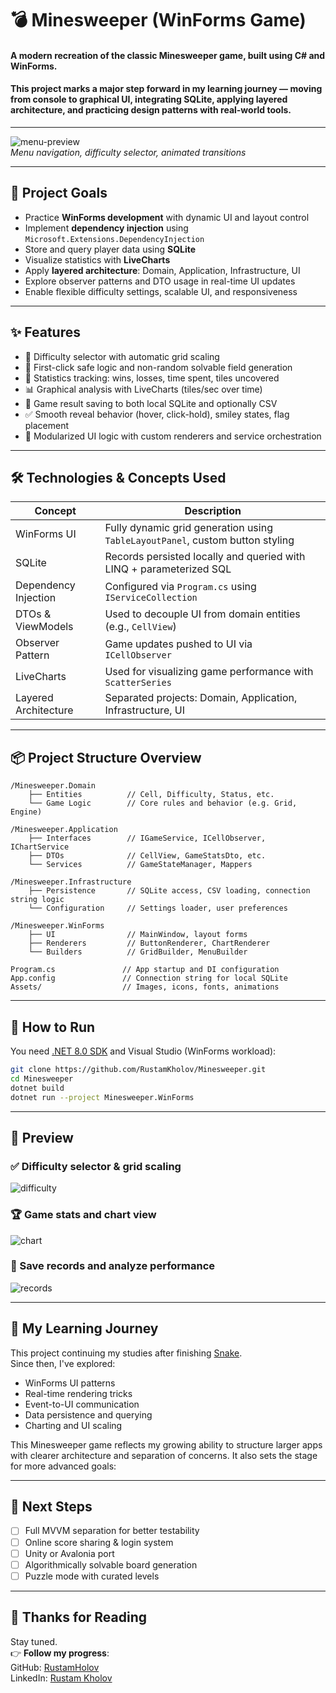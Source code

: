 # 💣 Minesweeper (WinForms Game)

#### A modern recreation of the classic Minesweeper game, built using C# and WinForms.  
#### This project marks a major step forward in my learning journey — moving from console to graphical UI, integrating SQLite, applying layered architecture, and practicing design patterns with real-world tools.

---

![menu-preview](Assets/Placeholder_Menu.gif)  
*Menu navigation, difficulty selector, animated transitions*

---

## 🎯 Project Goals

+ Practice **WinForms development** with dynamic UI and layout control  
+ Implement **dependency injection** using `Microsoft.Extensions.DependencyInjection`  
+ Store and query player data using **SQLite**  
+ Visualize statistics with **LiveCharts**  
+ Apply **layered architecture**: Domain, Application, Infrastructure, UI  
+ Explore observer patterns and DTO usage in real-time UI updates  
+ Enable flexible difficulty settings, scalable UI, and responsiveness

---

## ✨ Features

+ 🔧 Difficulty selector with automatic grid scaling
+ 🧠 First-click safe logic and non-random solvable field generation
+ 🧮 Statistics tracking: wins, losses, time spent, tiles uncovered
+ 📊 Graphical analysis with LiveCharts (tiles/sec over time)
+ 💾 Game result saving to both local SQLite and optionally CSV
+ ✅ Smooth reveal behavior (hover, click-hold), smiley states, flag placement
+ 🧩 Modularized UI logic with custom renderers and service orchestration

---

## 🛠️ Technologies & Concepts Used

Concept | Description
---|---
WinForms UI | Fully dynamic grid generation using `TableLayoutPanel`, custom button styling
SQLite | Records persisted locally and queried with LINQ + parameterized SQL
Dependency Injection | Configured via `Program.cs` using `IServiceCollection`
DTOs & ViewModels | Used to decouple UI from domain entities (e.g., `CellView`)
Observer Pattern | Game updates pushed to UI via `ICellObserver`
LiveCharts | Used for visualizing game performance with `ScatterSeries`
Layered Architecture | Separated projects: Domain, Application, Infrastructure, UI

---

## 📦 Project Structure Overview

```plaintext
/Minesweeper.Domain
    ├── Entities          // Cell, Difficulty, Status, etc.
    └── Game Logic        // Core rules and behavior (e.g. Grid, Engine)

/Minesweeper.Application
    ├── Interfaces        // IGameService, ICellObserver, IChartService
    ├── DTOs              // CellView, GameStatsDto, etc.
    └── Services          // GameStateManager, Mappers

/Minesweeper.Infrastructure
    ├── Persistence       // SQLite access, CSV loading, connection string logic
    └── Configuration     // Settings loader, user preferences

/Minesweeper.WinForms
    ├── UI                // MainWindow, layout forms
    ├── Renderers         // ButtonRenderer, ChartRenderer
    └── Builders          // GridBuilder, MenuBuilder

Program.cs               // App startup and DI configuration
App.config               // Connection string for local SQLite
Assets/                  // Images, icons, fonts, animations
```

---

## 🚀 How to Run

You need [.NET 8.0 SDK](https://dotnet.microsoft.com/en-us/download/dotnet/8.0) and Visual Studio (WinForms workload):

```bash
git clone https://github.com/RustamKholov/Minesweeper.git
cd Minesweeper
dotnet build
dotnet run --project Minesweeper.WinForms
```

---

## 📸 Preview

### ✅ Difficulty selector & grid scaling
![difficulty](Assets/Placeholder_Difficulty.gif)

### 🏆 Game stats and chart view
![chart](Assets/Placeholder_Chart.png)

### 💾 Save records and analyze performance
![records](Assets/Placeholder_Records.gif)

---

## 🚀 My Learning Journey

This project continuing my studies after finishing [Snake](https://github.com/RustamHolov/Snake).  
Since then, I've explored:

- WinForms UI patterns
- Real-time rendering tricks
- Event-to-UI communication
- Data persistence and querying
- Charting and UI scaling

This Minesweeper game reflects my growing ability to structure larger apps with clearer architecture and separation of concerns. It also sets the stage for more advanced goals:

---

## 🔮 Next Steps

- [ ] Full MVVM separation for better testability
- [ ] Online score sharing & login system
- [ ] Unity or Avalonia port
- [ ] Algorithmically solvable board generation
- [ ] Puzzle mode with curated levels

---

## 🙌 Thanks for Reading

Stay tuned.  
👉 **Follow my progress**:  
GitHub: [RustamHolov](https://github.com/RustamHolov)  
LinkedIn: [Rustam Kholov](https://www.linkedin.com/in/rustam-kholov/)
